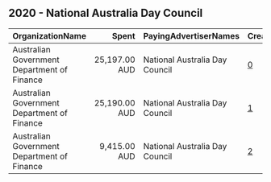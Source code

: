 ## 2020 - National Australia Day Council 
|OrganizationName|Spent|PayingAdvertiserNames|CreativeUrls|Impressions|Genders|AgeBrackets|CountryCodes|BillingAddresses|CandidateBallotInformation|
|:---|---:|:---|:---|---:|:---|:---|:---|:---|:---|
|Australian Government Department of Finance|25,197.00 AUD|National Australia Day Council|[0](https://www.snap.com/political-ads/asset/15d60b6119bb41ef15b3b0f5240e3182f4adb75089592adfa6438c42d9cb4426?mediaType=mp4)|10,567,943||18+|australia|"100 Chalmers Street,Surry Hills,2010,AU"||
|Australian Government Department of Finance|25,190.00 AUD|National Australia Day Council|[1](https://www.snap.com/political-ads/asset/950488d9b7aaba077a298bf2bfc529c5a79254b1663b3122bbea7ee5edb473b8?mediaType=mp4)|10,254,787||18+|australia|"100 Chalmers Street,Surry Hills,2010,AU"||
|Australian Government Department of Finance|9,415.00 AUD|National Australia Day Council|[2](https://www.snap.com/political-ads/asset/77ab12e41d828d8768317c0c227e724e21167874915b4709bf98d03f51c12e87?mediaType=mp4)|3,966,272||18+|australia|"100 Chalmers Street,Surry Hills,2010,AU"||
